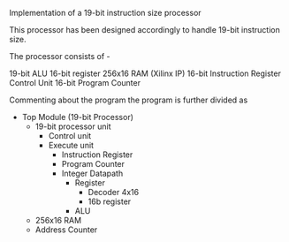 Implementation of a 19-bit instruction size processor

This processor has been designed accordingly to handle 19-bit instruction size.

The processor consists of -

19-bit ALU
16-bit register
256x16 RAM (Xilinx IP)
16-bit Instruction Register
Control Unit
16-bit Program Counter


Commenting about the program the program is further divided as

- Top Module (19-bit Processor)
  - 19-bit processor unit
    - Control unit
    - Execute unit
      - Instruction Register
      - Program Counter
      - Integer Datapath 
        - Register
          - Decoder 4x16
          - 16b register
        - ALU
  - 256x16 RAM
  - Address Counter


